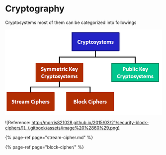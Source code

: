 # Cryptography

Cryptosystems most of them can be categorized into followings

![](../.gitbook/assets/image%20%2852%29.png)



![Reference: http://morris821028.github.io/2015/03/21/security-block-ciphers/](../.gitbook/assets/image%20%2860%29.png)

{% page-ref page="stream-cipher.md" %}

{% page-ref page="block-cipher/" %}

